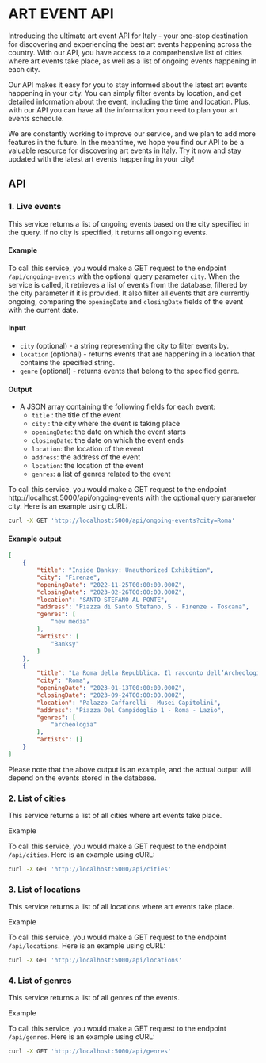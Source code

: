 # ART EVENT API
Introducing the ultimate art event API for Italy - your one-stop destination for discovering and experiencing the best art events happening across the country. With our API, you have access to a comprehensive list of cities where art events take place, as well as a list of ongoing events happening in each city.

Our API makes it easy for you to stay informed about the latest art events happening in your city. You can simply filter events by location, and get detailed information about the event, including the time and location. Plus, with our API you can have all the information you need to plan your art events schedule.

We are constantly working to improve our service, and we plan to add more features in the future. In the meantime, we hope you find our API to be a valuable resource for discovering art events in Italy. Try it now and stay updated with the latest art events happening in your city!

## API
### 1. Live events
This service returns a list of ongoing events based on the city specified in the query. If no city is specified, it returns all ongoing events.

#### Example

To call this service, you would make a GET request to the endpoint `/api/ongoing-events` with the optional query parameter `city`. When the service is called, it retrieves a list of events from the database, filtered by the city parameter if it is provided. It also filter all events that are currently ongoing, comparing the `openingDate` and `closingDate` fields of the event with the current date.

#### Input

- `city` (optional) - a string representing the city to filter events by.
- `location` (optional) -  returns events that are happening in a location that contains the specified string.
- `genre` (optional) -  returns events that belong to the specified genre.

#### Output

- A JSON array containing the following fields for each event:
  - `title` : the title of the event
  - `city` : the city where the event is taking place
  - `openingDate`: the date on which the event starts
  - `closingDate`: the date on which the event ends
  - `location`: the location of the event
  - `address`: the address of the event
  - `location`: the location of the event
  - `genres`: a list of genres related to the event


To call this service, you would make a GET request to the endpoint http://localhost:5000/api/ongoing-events with the optional query parameter city. Here is an example using cURL:

```bash
curl -X GET 'http://localhost:5000/api/ongoing-events?city=Roma'
```
#### Example output
```json
[
    {
        "title": "Inside Banksy: Unauthorized Exhibition",
        "city": "Firenze",
        "openingDate": "2022-11-25T00:00:00.000Z",
        "closingDate": "2023-02-26T00:00:00.000Z",
        "location": "SANTO STEFANO AL PONTE",
        "address": "Piazza di Santo Stefano, 5 - Firenze - Toscana",
        "genres": [
            "new media"
        ],
        "artists": [
            "Banksy"
        ]
    },
    {
        "title": "La Roma della Repubblica. Il racconto dell’Archeologia",
        "city": "Roma",
        "openingDate": "2023-01-13T00:00:00.000Z",
        "closingDate": "2023-09-24T00:00:00.000Z",
        "location": "Palazzo Caffarelli - Musei Capitolini",
        "address": "Piazza Del Campidoglio 1 - Roma - Lazio",
        "genres": [
            "archeologia"
        ],
        "artists": []
    }
]
```
Please note that the above output is an example, and the actual output will depend on the events stored in the database.

### 2. List of cities
This service returns a list of all cities where art events take place.

Example

To call this service, you would make a GET request to the endpoint `/api/cities`. Here is an example using cURL:

```bash
curl -X GET 'http://localhost:5000/api/cities'
```

### 3. List of locations
This service returns a list of all locations where art events take place.

Example

To call this service, you would make a GET request to the endpoint `/api/locations`. Here is an example using cURL:

```bash
curl -X GET 'http://localhost:5000/api/locations'
```

### 4. List of genres
This service returns a list of all genres of the events.

Example

To call this service, you would make a GET request to the endpoint `/api/genres`. Here is an example using cURL:

```bash
curl -X GET 'http://localhost:5000/api/genres'
```